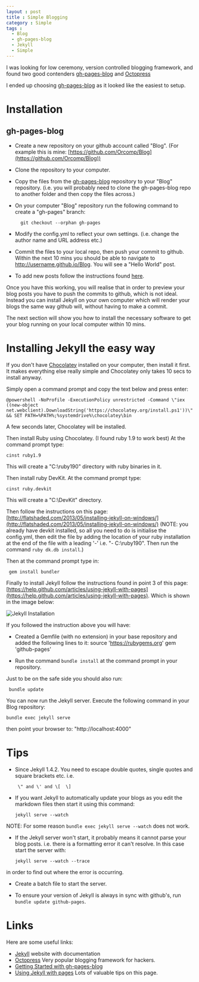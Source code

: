 ```yaml
---
layout : post
title : Simple Blogging
category : Simple
tags :
  - Blog
  - gh-pages-blog
  - Jekyll
  - Simple
---
```


I was looking for low ceremony, version controlled blogging framework, and found two good contenders [gh-pages-blog](https://github.com/thedereck/gh-pages-blog/) and [Octopress](http://octopress.org/)

I ended up choosing [gh-pages-blog](https://github.com/thedereck/gh-pages-blog/) as it looked like the easiest to setup.

# Installation

## gh-pages-blog

- Create a new repository on your github account called \"Blog\". (For example this is mine: [https://github.com/Orcomp/Blog](https://github.com/Orcomp/Blog))
- Clone the repository to your computer.
- Copy the files from the [gh-pages-blog](https://github.com/thedereck/gh-pages-blog/) repository to your \"Blog\" repository. (i.e. you will probably need to clone the gh-pages-blog repo to another folder and then copy the files across.)
- On your computer \"Blog\" repository run the following command to create a \"gh-pages\" branch:


    	git checkout --orphan gh-pages


- Modify the config.yml to reflect your own settings. (i.e. change the author name and URL address etc.)
- Commit the files to your local repo, then push your commit to github. Within the next 10 mins you should be able to navigate to http://username.github.io/Blog. You will see a \"Hello World\" post.
- To add new posts follow the instructions found [here](http://thedereck.github.io/gh-pages-blog/user-manual/getting-started.html).

Once you have this working, you will realise that in order to preview your blog posts you have to push the commits to github, which is not ideal. Instead you can install Jekyll on your own computer which will render your blogs the same way github will, without having to make a commit.

The next section will show you how to install the necessary software to get your blog running on your local computer within 10 mins.

# Installing Jekyll the easy way

If you don\'t have [Chocolatey](http://chocolatey.org/) installed on your computer, then install it first. It makes everything else really simple and Chocolatey only takes 10 secs to install anyway.

Simply open a command prompt and copy the text below and press enter:

    @powershell -NoProfile -ExecutionPolicy unrestricted -Command \"iex ((new-object net.webclient).DownloadString('https://chocolatey.org/install.ps1'))\" && SET PATH=%PATH%;%systemdrive%\chocolatey\bin

A few seconds later, Chocolatey will be installed.

Then install Ruby using Chocolatey. (I found ruby 1.9 to work best)
At the command prompt type:

	cinst ruby1.9

This will create a \"C:\ruby190\" directory with ruby binaries in it.

Then install ruby DevKit.
At the command prompt type:

	cinst ruby.devkit

This will create a \"C:\DevKit\" directory.

Then follow the instructions on this page: [http://flatshaded.com/2013/05/installing-jekyll-on-windows/](http://flatshaded.com/2013/05/installing-jekyll-on-windows/) (NOTE: you already have devkit installed, so all you need to do is initialise the config.yml, then edit the file by adding the location of your ruby installation at the end of the file with a leading \'-\' i.e. \"- C:\ruby190\". Then run the command `ruby dk.db install`.)

Then at the command prompt type in:

     gem install bundler

Finally to install Jekyll follow the instructions found in point 3 of this page: [https://help.github.com/articles/using-jekyll-with-pages](https://help.github.com/articles/using-jekyll-with-pages).
Which is shown in the image below:

![Jekyll Installation]({{site.url}}/img/SimpleBlogging/InstallJekyll.png)

If you followed the instruction above you will have:

- Created a Gemfile (with no extension) in your base repository and added the following lines to it:
       source 'https://rubygems.org'
	   gem 'github-pages'

- Run the command `bundle install` at the command prompt in your repository.

Just to be on the safe side you should also run:

     bundle update

You can now run the Jekyll server. Execute the following command in your Blog repository:

    bundle exec jekyll serve

then point your browser to: \"http://localhost:4000\"


# Tips

- Since Jekyll 1.4.2. You need to escape double quotes, single quotes and square brackets etc. 
i.e.

       \" and \' and \[  \]

- If you want Jekyll to automatically update your blogs as you edit the markdown files then start it using this command:

      jekyll serve --watch

NOTE: For some reason `bundle exec jekyll serve --watch` does not work.

- If the Jekyll server won\'t start, it probably means it cannot parse your blog posts. i.e. there is a formatting error it can\'t resolve. In this case start the server with:

      jekyll serve --watch --trace

in order to find out where the error is occurring.

- Create a batch file to start the server.

- To ensure your version of Jekyll is always in sync with github\'s, run `bundle update github-pages`.

# Links

Here are some useful links:

- [Jekyll](http://jekyllrb.com/) website with documentation
- [Octopress](http://octopress.org/) Very popular blogging framework for hackers.
- [Getting Started with gh-pages-blog](http://thedereck.github.io/gh-pages-blog/user-manual/getting-started.html)
- [Using Jekyll with pages](https://help.github.com/articles/using-jekyll-with-pages) Lots of valuable tips on this page.